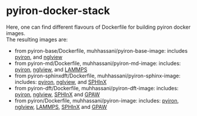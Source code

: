 # pyiron-docker-stack
Here, one can find different flavours of Dockerfile for building pyiron docker images.   
The resulting images are:
- from pyiron-base/Dockerfile, muhhassani/pyiron-base-image: includes <a href="https://anaconda.org/conda-forge/pyiron">pyiron</a>, and <a href="https://anaconda.org/conda-forge/nglview">nglview</a>
- from pyiron-md/Dockerfile, muhhassani/pyiron-md-image: includes: <a href="https://anaconda.org/conda-forge/pyiron">pyiron</a>, <a href="https://anaconda.org/conda-forge/nglview">nglview</a>, and <a href="https://anaconda.org/conda-forge/lammps">LAMMPS</a>  
- from pyiron-sphinxdft/Dockerfile, muhhassani/pyiron-sphinx-image: includes: <a href="https://anaconda.org/conda-forge/pyiron">pyiron</a>, <a href="https://anaconda.org/conda-forge/nglview">nglview</a>, and <a href="https://anaconda.org/conda-forge/sphinxdft">SPHInX</a>  
- from pyiron-dft/Dockerfile, muhhassani/pyiron-dft-image: includes: <a href="https://anaconda.org/conda-forge/pyiron">pyiron</a>, <a href="https://anaconda.org/conda-forge/nglview">nglview</a>, <a href="https://anaconda.org/conda-forge/sphinxdft">SPHInX</a> and <a href="https://anaconda.org/conda-forge/gpaw">GPAW</a>   
- from pyiron/Dockerfile, muhhassani/pyiron-image: includes: <a href="https://anaconda.org/conda-forge/pyiron">pyiron</a>, <a href="https://anaconda.org/conda-forge/nglview">nglview</a>, <a href="https://anaconda.org/conda-forge/lammps">LAMMPS</a>, <a href="https://anaconda.org/conda-forge/sphinxdft">SPHInX</a> and <a href="https://anaconda.org/conda-forge/gpaw">GPAW</a> 
